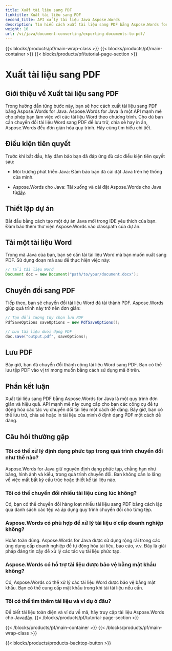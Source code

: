 ```yaml
---
title: Xuất tài liệu sang PDF
linktitle: Xuất tài liệu sang PDF
second_title: API xử lý tài liệu Java Aspose.Words
description: Tìm hiểu cách xuất tài liệu sang PDF bằng Aspose.Words for Java. Hướng dẫn từng bước này đơn giản hóa quy trình chuyển đổi tài liệu liền mạch.
weight: 10
url: /vi/java/document-converting/exporting-documents-to-pdf/
---
```


{{< blocks/products/pf/main-wrap-class >}}
{{< blocks/products/pf/main-container >}}
{{< blocks/products/pf/tutorial-page-section >}}

# Xuất tài liệu sang PDF


## Giới thiệu về Xuất tài liệu sang PDF

Trong hướng dẫn từng bước này, bạn sẽ học cách xuất tài liệu sang PDF bằng Aspose.Words for Java. Aspose.Words for Java là một API mạnh mẽ cho phép bạn làm việc với các tài liệu Word theo chương trình. Cho dù bạn cần chuyển đổi tài liệu Word sang PDF để lưu trữ, chia sẻ hay in ấn, Aspose.Words đều đơn giản hóa quy trình. Hãy cùng tìm hiểu chi tiết.

## Điều kiện tiên quyết

Trước khi bắt đầu, hãy đảm bảo bạn đã đáp ứng đủ các điều kiện tiên quyết sau:

- Môi trường phát triển Java: Đảm bảo bạn đã cài đặt Java trên hệ thống của mình.

-  Aspose.Words cho Java: Tải xuống và cài đặt Aspose.Words cho Java từ[đây](https://releases.aspose.com/words/java/).

## Thiết lập dự án

Bắt đầu bằng cách tạo một dự án Java mới trong IDE yêu thích của bạn. Đảm bảo thêm thư viện Aspose.Words vào classpath của dự án.

## Tải một tài liệu Word

Trong mã Java của bạn, bạn sẽ cần tải tài liệu Word mà bạn muốn xuất sang PDF. Sử dụng đoạn mã sau để thực hiện việc này:

```java
// Tải tài liệu Word
Document doc = new Document("path/to/your/document.docx");
```

## Chuyển đổi sang PDF

Tiếp theo, bạn sẽ chuyển đổi tài liệu Word đã tải thành PDF. Aspose.Words giúp quá trình này trở nên đơn giản:

```java
// Tạo đối tượng tùy chọn lưu PDF
PdfSaveOptions saveOptions = new PdfSaveOptions();

// Lưu tài liệu dưới dạng PDF
doc.save("output.pdf", saveOptions);
```

## Lưu PDF

Bây giờ, bạn đã chuyển đổi thành công tài liệu Word sang PDF. Bạn có thể lưu tệp PDF vào vị trí mong muốn bằng cách sử dụng mã ở trên.

## Phần kết luận

Xuất tài liệu sang PDF bằng Aspose.Words for Java là một quy trình đơn giản và hiệu quả. API mạnh mẽ này cung cấp cho bạn các công cụ để tự động hóa các tác vụ chuyển đổi tài liệu một cách dễ dàng. Bây giờ, bạn có thể lưu trữ, chia sẻ hoặc in tài liệu của mình ở định dạng PDF một cách dễ dàng.

## Câu hỏi thường gặp

### Tôi có thể xử lý định dạng phức tạp trong quá trình chuyển đổi như thế nào?

Aspose.Words for Java giữ nguyên định dạng phức tạp, chẳng hạn như bảng, hình ảnh và kiểu, trong quá trình chuyển đổi. Bạn không cần lo lắng về việc mất bất kỳ cấu trúc hoặc thiết kế tài liệu nào.

### Tôi có thể chuyển đổi nhiều tài liệu cùng lúc không?

Có, bạn có thể chuyển đổi hàng loạt nhiều tài liệu sang PDF bằng cách lặp qua danh sách các tệp và áp dụng quy trình chuyển đổi cho từng tệp.

### Aspose.Words có phù hợp để xử lý tài liệu ở cấp doanh nghiệp không?

Hoàn toàn đúng. Aspose.Words for Java được sử dụng rộng rãi trong các ứng dụng cấp doanh nghiệp để tự động hóa tài liệu, báo cáo, v.v. Đây là giải pháp đáng tin cậy để xử lý các tác vụ tài liệu phức tạp.

### Aspose.Words có hỗ trợ tài liệu được bảo vệ bằng mật khẩu không?

Có, Aspose.Words có thể xử lý các tài liệu Word được bảo vệ bằng mật khẩu. Bạn có thể cung cấp mật khẩu trong khi tải tài liệu nếu cần.

### Tôi có thể tìm thêm tài liệu và ví dụ ở đâu?

 Để biết tài liệu toàn diện và ví dụ về mã, hãy truy cập tài liệu Aspose.Words cho Java[đây](https://reference.aspose.com/words/java/).
{{< /blocks/products/pf/tutorial-page-section >}}

{{< /blocks/products/pf/main-container >}}
{{< /blocks/products/pf/main-wrap-class >}}

{{< blocks/products/products-backtop-button >}}
